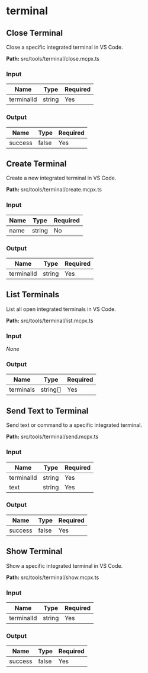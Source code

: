 # terminal

## Close Terminal

Close a specific integrated terminal in VS Code.

**Path:** src/tools/terminal/close.mcpx.ts

### Input
| Name | Type | Required |
| --- | --- | --- |
| terminalId | string | Yes |

### Output
| Name | Type | Required |
| --- | --- | --- |
| success | false | Yes |

## Create Terminal

Create a new integrated terminal in VS Code.

**Path:** src/tools/terminal/create.mcpx.ts

### Input
| Name | Type | Required |
| --- | --- | --- |
| name | string | No |

### Output
| Name | Type | Required |
| --- | --- | --- |
| terminalId | string | Yes |

## List Terminals

List all open integrated terminals in VS Code.

**Path:** src/tools/terminal/list.mcpx.ts

### Input
_None_

### Output
| Name | Type | Required |
| --- | --- | --- |
| terminals | string[] | Yes |

## Send Text to Terminal

Send text or command to a specific integrated terminal.

**Path:** src/tools/terminal/send.mcpx.ts

### Input
| Name | Type | Required |
| --- | --- | --- |
| terminalId | string | Yes |
| text | string | Yes |

### Output
| Name | Type | Required |
| --- | --- | --- |
| success | false | Yes |

## Show Terminal

Show a specific integrated terminal in VS Code.

**Path:** src/tools/terminal/show.mcpx.ts

### Input
| Name | Type | Required |
| --- | --- | --- |
| terminalId | string | Yes |

### Output
| Name | Type | Required |
| --- | --- | --- |
| success | false | Yes |

